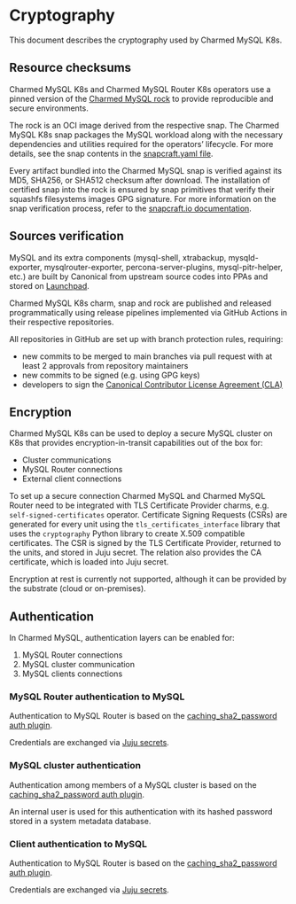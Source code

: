 # Cryptography

This document describes the cryptography used by Charmed MySQL K8s.

## Resource checksums

Charmed MySQL K8s and Charmed MySQL Router K8s operators use a pinned version of the [Charmed MySQL rock](https://github.com/orgs/canonical/packages/container/package/charmed-mysql) to provide reproducible and secure environments.

The rock is an OCI image derived from the respective snap. The Charmed MySQL K8s snap packages the MySQL workload along with the necessary dependencies and utilities required for the operators’ lifecycle. For more details, see the snap contents in the [snapcraft.yaml file](https://github.com/canonical/charmed-mysql-snap/blob/8.0/edge/snap/snapcraft.yaml).

Every artifact bundled into the Charmed MySQL snap is verified against its MD5, SHA256, or SHA512 checksum after download. The installation of certified snap into the rock is ensured by snap primitives that verify their squashfs filesystems images GPG signature. For more information on the snap verification process, refer to the [snapcraft.io documentation](https://snapcraft.io/docs/assertions).

## Sources verification

MySQL and its extra components (mysql-shell, xtrabackup, mysqld-exporter, mysqlrouter-exporter, percona-server-plugins, mysql-pitr-helper, etc.) are built by Canonical from upstream source codes into PPAs and stored on [Launchpad](https://launchpad.net/ubuntu/+source/mysql-8.0).

Charmed MySQL K8s charm, snap and rock are published and released programmatically using release pipelines implemented via GitHub Actions in their respective repositories.

All repositories in GitHub are set up with branch protection rules, requiring:

* new commits to be merged to main branches via pull request with at least 2 approvals from repository maintainers
* new commits to be signed (e.g. using GPG keys)
* developers to sign the [Canonical Contributor License Agreement (CLA)](https://ubuntu.com/legal/contributors)

## Encryption

Charmed MySQL K8s can be used to deploy a secure MySQL cluster on K8s that provides encryption-in-transit capabilities out of the box for:

* Cluster communications
* MySQL Router connections
* External client connections

To set up a secure connection Charmed MySQL and Charmed MySQL Router need to be integrated with TLS Certificate Provider charms, e.g. `self-signed-certificates` operator. Certificate Signing Requests (CSRs) are generated for every unit using the `tls_certificates_interface` library that uses the `cryptography` Python library to create X.509 compatible certificates. The CSR is signed by the TLS Certificate Provider, returned to the units, and stored in Juju secret. The relation also provides the CA certificate, which is loaded into Juju secret.

Encryption at rest is currently not supported, although it can be provided by the substrate (cloud or on-premises).

## Authentication

In Charmed MySQL, authentication layers can be enabled for:

1. MySQL Router connections
2. MySQL cluster communication
3. MySQL clients connections

### MySQL Router authentication to MySQL

Authentication to MySQL Router is based on the [caching_sha2_password auth plugin](https://dev.mysql.com/doc/refman/8.0/en/caching-sha2-pluggable-authentication.html).

Credentials are exchanged via [Juju secrets](https://canonical-juju.readthedocs-hosted.com/en/latest/user/howto/manage-secrets/).

### MySQL cluster authentication

Authentication among members of a MySQL cluster is based on the [caching_sha2_password auth plugin](https://dev.mysql.com/doc/refman/8.0/en/caching-sha2-pluggable-authentication.html).

An internal user is used for this authentication with its hashed password stored in a system metadata database.

### Client authentication to MySQL

Authentication to MySQL Router is based on the [caching_sha2_password auth plugin](https://dev.mysql.com/doc/refman/8.0/en/caching-sha2-pluggable-authentication.html).

Credentials are exchanged via [Juju secrets](https://canonical-juju.readthedocs-hosted.com/en/latest/user/howto/manage-secrets/).